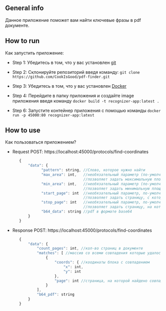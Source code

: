 ## General info
Данное приложение поможет вам найти ключевые фразы в pdf документе.

## How to run
Как запустить приложение:
- Step 1: Убедитесь в том, что у вас установлен [git](https://git-scm.com/book/en/v2/Getting-Started-Installing-Git)

- Step 2: Склонируйте репозиторий введя команду: `git clone https://github.com/CookIsGood/pdf-finder.git`

- Step 3: Убедитесь в том, что у вас установлен [Docker](https://docs.docker.com/engine/install)

- Step 4: Перейдите в папку приложения и создайте image приложения введя команду `docker build -t recognizer-app:latest .`

- Step 6: Запустите контейнер приложения с помощью команды `docker run -p 45000:80 recognizer-app:latest`

## How to use
Как пользоваться приложением?

- Request POST: https://localhost:45000/protocols/find-coordinates
     ```javascript
        {
            "data": {
                  "pattern": string, //Слово, которое нужно найти
                  "max_area": int,   //необязательный параметр (по-умолчанию 35000),  
                                     //позволяет задать максимальную площадт блока, в котором может находится слово
                  "min_area": int,   //необязательный параметр (по-умолчанию 5000),
                                     //позволяет задать минимальную площадь блока, в котором может находится слово
                  "start_page": int  //необязательный параметр, по-умолчанию None
                                     //позволяет задать страницу, с которой начнется поиск слова (может быть отрицательным)
                  "stop_page": int   //необязательный параметр, по-умолчанию None
                                     //позволяет задать страницу, на которой закончится поиск слова (может быть отрицательным)
                  "b64_data": string //pdf в формате base64
            }       
        }
    ```
- Response POST: https://localhost:45000/protocols/find-coordinates
     ```javascript
        {
            "data": {
                "count_pages": int, //кол-во страниц в документе
                "matches": [ //массив со всеми совпадения которые удалось найти
                    {
                        "coords": { //коодинаты блока с совпадением
                            "x": int,
                            "y": int
                        },
                        "page": int //страница, на которой найдено совпадение
                    }
                ],
                "b64_pdf": string
            }
        }
     ```
        



